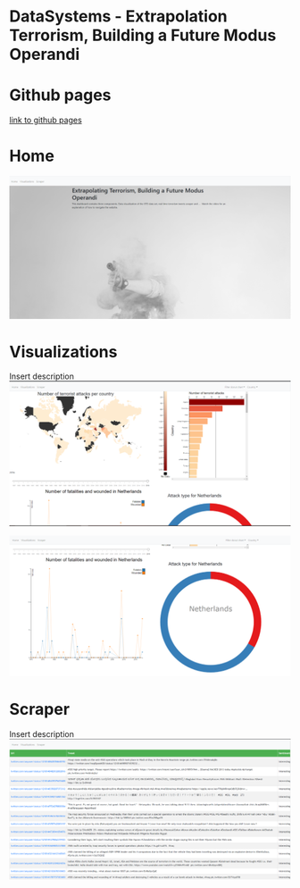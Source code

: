 # DataSystems - Extrapolation Terrorism, Building a Future Modus Operandi

# Github pages
[link to github pages](https://rushkock.github.io/terrorism_DS/visualizations/build/)


# Home
![home](visualizations/static/images/home.png)

# Visualizations
Insert description
![visualizations worldmap and barchart](visualizations/static/images/visualizations_1.png)

![visualizations linechart and donutchart](visualizations/static/images/visualizations_2.png)

# Scraper
Insert description
![scraper](visualizations/static/images/scraper.png)
